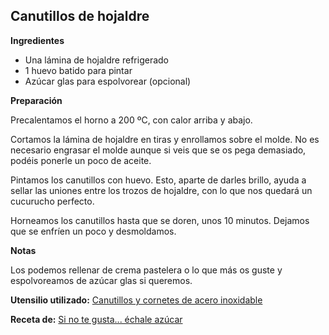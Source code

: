 ## Canutillos de hojaldre

**Ingredientes**

- Una lámina de hojaldre refrigerado
- 1 huevo batido para pintar
- Azúcar glas para espolvorear (opcional)

**Preparación**

Precalentamos el horno a 200 ºC, con calor arriba y abajo.

Cortamos la lámina de hojaldre en tiras y enrollamos sobre el molde. No es necesario engrasar el molde aunque si veis que se os pega demasiado, podéis ponerle un poco de aceite.

Pintamos los canutillos con huevo. Esto, aparte de darles brillo, ayuda a sellar las uniones entre los trozos de hojaldre, con lo que nos quedará un cucurucho perfecto.

Horneamos los canutillos hasta que se doren, unos 10 minutos. Dejamos que se enfríen un poco y desmoldamos. 

**Notas**

Los podemos rellenar de crema pastelera o lo que más os guste y espolvoreamos de azúcar glas si queremos.

**Utensilio utilizado:** [Canutillos y cornetes de acero inoxidable](../../moldes-y-utensilios.md)

**Receta de:** [Si no te gusta... échale azúcar](http://echaleazucar.blogspot.com/2010/04/canutillos-de-hojaldre-y-crema.html)
